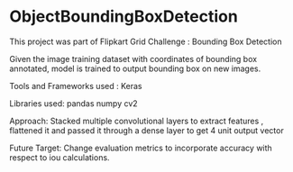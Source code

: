 # ObjectBoundingBoxDetection

This project was part of Flipkart Grid Challenge : Bounding Box Detection

Given the image training dataset with coordinates of bounding box annotated, model is trained to output bounding box on new images.

Tools and Frameworks used :
Keras

Libraries used:
pandas
numpy
cv2

Approach:
Stacked multiple convolutional layers to extract features , flattened it and passed it through
a dense layer to get 4 unit output vector

Future Target:
Change evaluation metrics to incorporate accuracy with respect to iou calculations.
